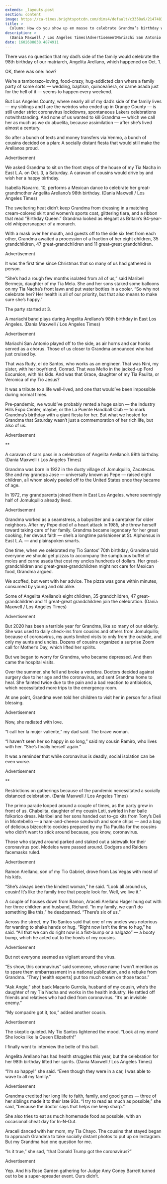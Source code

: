```yaml
--- 
extends: _layouts.post 
section: content 
image: https://ca-times.brightspotcdn.com/dims4/default/c3358a9/2147483647/strip/true/crop/3900x2048+0+276/resize/1200x630!/quality/90/?url=https%3A%2F%2Fcalifornia-times-brightspot.s3.amazonaws.com%2F2d%2Fe3%2F37e6d4e844c984dc7bd290407cc7%2Fla-photos-1staff-625545-98-year-old-birthday-parade-coronavirus-safe-609.jpg 
title: > 
  Column: How do you show up en masse to celebrate Grandma’s birthday without killing her with COVID-19? 
description: > 
  (Dania Maxwell / Los Angeles Times)AdvertisementMariachi San Antonio played off to the side, as air horns and car honks served as a chorus.(Dania Maxwell / Los Angeles Times)Grandma was born in 1922 in the dusty village of Jomulquillo, Zacatecas.(Dania Maxwell / Los Angeles Times)AdvertisementBut 2020 has been a terrible year for Grandma, like so many of our elderly.(Dania Maxwell / Los Angeles Times)The primo parade looped around a couple of times, as the party grew in front of us.(Dania Maxwell / Los Angeles Times)“I’m so happy!” she said. 
date: 1602688838.4874911 
--- 
```

There was no question that my dad’s side of the family would celebrate the 98th birthday of our matriarch, Angelita Arellano, which happened on Oct. 1.

OK, there was one: how?

We’re a tamborazo-loving, food-crazy, hug-addicted clan where a family party of some sorts — wedding, baptism, quinceañera, or carne asada just for the hell of it — seems to happen every weekend.

But Los Angeles County, where nearly all of my dad’s side of the family lives — my siblings and I are the weirdos who ended up in Orange County — is still under strict coronavirus lockdowns, spontaneous Lakers celebrations notwithstanding. And none of us wanted to kill Grandma — which we call her as much as we do abuelita, because assimilation — after she’s lived almost a century.

So after a bunch of texts and money transfers via Venmo, a bunch of cousins decided on a plan: A socially distant fiesta that would still make the Arellanos proud.

Advertisement

We asked Grandma to sit on the front steps of the house of my Tia Nacha in East L.A. on Oct. 3, a Saturday. A caravan of cousins would drive by and wish her a happy birthday.

Isabella Navarro, 10, performs a Mexican dance to celebrate her great-grandmother Angelita Arellano’s 98th birthday. (Dania Maxwell / Los Angeles Times)

The sweltering heat didn’t keep Grandma from dressing in a matching cream-colored skirt and women’s sports coat, glittering tiara, and a ribbon that read “Birthday Queen.” Grandma looked as elegant as Britain’s 94-year-old whippersnapper of a monarch.

With a mask over her mouth, and guests off to the side six feet from each other, Grandma awaited a procession of a fraction of her eight children, 35 grandchildren, 47 great-grandchildren and 11 great-great grandchildren.

Advertisement

It was the first time since Christmas that so many of us had gathered in person.

“She’s had a rough few months isolated from all of us,” said Maribel Bermejo, daughter of my Tia Mela. She and her sons staked some balloons on my Tia Nacha’s front lawn and put water bottles in a cooler. “So why not celebrate her? Her health is all of our priority, but that also means to make sure she’s happy.”

The party started at 3.

A mariachi band plays during Angelita Arellano’s 98th birthday in East Los Angeles. (Dania Maxwell / Los Angeles Times)

Advertisement

Mariachi San Antonio played off to the side, as air horns and car honks served as a chorus. Those of us closer to Grandma announced who had just cruised by.

That was Rudy, el de Santos, who works as an engineer. That was Nini, my sister, with her boyfriend, Conrad. That was Meño in the jacked-up Ford Excursion, with his kids. And was that Grace, daughter of my Tia Paulita, or Veronica of my Tío Jesus?

It was a tribute to a life well-lived, and one that would’ve been impossible during normal times.

Pre-pandemic, we would’ve probably rented a huge salon — the Industry Hills Expo Center, maybe, or the La Puente Handball Club — to mark Grandma’s birthday with a giant fiesta for her. But what we hosted for Grandma that Saturday wasn’t just a commemoration of her rich life, but also of us.

Advertisement

**

A caravan of cars pass in a celebration of Angelita Arellano’s 98th birthday. (Dania Maxwell / Los Angeles Times)

Grandma was born in 1922 in the dusty village of Jomulquillo, Zacatecas. She and my grandpa Jose — universally known as Pepe — raised eight children, all whom slowly peeled off to the United States once they became of age.

In 1972, my grandparents joined them in East Los Angeles, where seemingly half of Jomulquillo already lived.

Advertisement

Grandma worked as a seamstress, a babysitter and a caretaker for older neighbors. After my Pepe died of a heart attack in 1985, she threw herself toward taking care of her family. Grandma became legendary for her great cooking, her devout faith — she’s a longtime parishioner at St. Alphonsus in East L.A. — and plainspoken smarts.

One time, when we celebrated my Tio Santos’ 70th birthday, Grandma told everyone we should get pizzas to accompany the sumptuous buffet of moles and carne asada that cost my uncles hundreds of dollars. Her great-grandchildren and great-great-grandchildren might not care for Mexican food, Grandma argued.

We scoffed, but went with her advice. The pizza was gone within minutes, consumed by young and old alike.

Some of Angelita Arellano’s eight children, 35 grandchildren, 47 great-grandchildren and 11 great-great grandchildren join the celebration. (Dania Maxwell / Los Angeles Times)

Advertisement

But 2020 has been a terrible year for Grandma, like so many of our elderly. She was used to daily check-ins from cousins and others from Jomulquillo; because of coronavirus, my aunts limited visits to only from the outside, and only my aunts and uncles. Dozens of cousins organized a surprise Zoom call for Mother’s Day, which lifted her spirits.

But we began to worry for Grandma, who became depressed. And then came the hospital visits.

Over the summer, she fell and broke a vertebra. Doctors decided against surgery due to her age and the coronavirus, and sent Grandma home to heal. She fainted twice due to the pain and a bad reaction to antibiotics, which necessitated more trips to the emergency room.

At one point, Grandma even told her children to visit her in person for a final blessing.

Advertisement

Now, she radiated with love.

“I call her la mujer valiente,” my dad said. The brave woman.

“I haven’t seen her so happy in so long,” said my cousin Ramiro, who lives with her. “She’s finally herself again.”

It was a reminder that while coronavirus is deadly, social isolation can be even worse.

Advertisement

**

Restrictions on gatherings because of the pandemic necessitated a socially distanced celebration. (Dania Maxwell / Los Angeles Times)

The primo parade looped around a couple of times, as the party grew in front of us. Chabelita, daughter of my cousin Leti, swirled in her baile folkorico dress. Maribel and her sons handed out to-go kits from Tony’s Deli in Montebello — a ham-and-cheese sandwich and some chips — and a bag of delicious bizcochito cookies prepared by my Tia Paulita for the cousins who didn’t want to stick around because, you know, coronavirus.

Those who stayed around parked and staked out a sidewalk for their coronavirus pod. Modelos were passed around. Dodgers and Raiders facemasks ruled.

Advertisement

Ramon Arellano, son of my Tio Gabriel, drove from Las Vegas with most of his kids.

“She’s always been the kindest woman,” he said. “Look all around us, cousin! It’s like the family tree that people look for. Well, we live it.”

A couple of houses down from Ramon, Araceli Arellano Hager hung out with her three children and husband, Richard. “In my family, we can’t do something like this,” he deadpanned. “There’s six of us.”

Across the street, my Tio Santos said that one of my uncles was notorious for wanting to shake hands or hug. “Right now isn’t the time to hug,” he said. “All that we can do right now is a fist-bump or a nalgazo” — a booty bump, which he acted out to the howls of my cousins.

Advertisement

But not everyone seemed as vigilant around the virus.

“Es show, this coronavirus” said someone, whose name I won’t mention as to spare them embarrassment in a national publication, and a rebuke from Grandma. “They [health experts] put too much cream on those tacos.”

“Ask Angie,” shot back Macario Gurrola, husband of my cousin, who’s the daughter of my Tia Nacha and works in the health industry. He rattled off friends and relatives who had died from coronavirus. “It’s an invisible enemy.”

“My compadre got it, too,” added another cousin.

Advertisement

The skeptic quieted. My Tio Santos lightened the mood. “Look at my mom! She looks like la Queen Elizabeth!”

I finally went to interview the belle of this ball.

Angelita Arellano has had health struggles this year, but the celebration for her 98th birthday lifted her spirits. (Dania Maxwell / Los Angeles Times)

“I’m so happy!” she said. “Even though they were in a car, I was able to wave to all my family.”

Advertisement

Grandma credited her long life to faith, family, and good genes — three of her siblings made it to their late 90s. “I try to read as much as possible,” she said, “because the doctor says that helps me keep sharp.”

She also tries to eat as much homemade food as possible, with an occasional cheat day for In-N-Out.

Araceli danced with her mom, my Tia Chayo. The cousins that stayed began to approach Grandma to take socially distant photos to put up on Instagram. But my Grandma had one question for me.

“Is it true,” she sad, “that Donald Trump got the coronavirus?”

Advertisement

Yep. And his Rose Garden gathering for Judge Amy Coney Barrett turned out to be a super-spreader event. Ours didn’t.